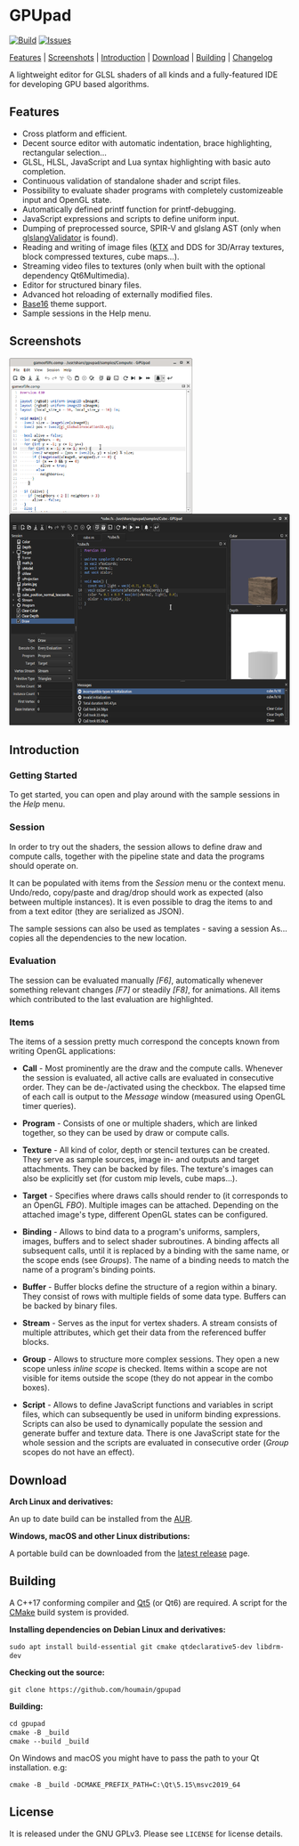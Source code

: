 
GPUpad
======
<p>
<a href="https://github.com/houmain/gpupad/actions/workflows/build.yml">
<img alt="Build" src="https://github.com/houmain/gpupad/actions/workflows/build.yml/badge.svg"/></a>
<a href="https://github.com/houmain/gpupad/issues">
<img alt="Issues" src="https://img.shields.io/github/issues-raw/houmain/gpupad.svg"/></a>

<a href="#features">Features</a> |
<a href="#screenshots">Screenshots</a> |
<a href="#introduction">Introduction</a> |
<a href="#download">Download</a> |
<a href="#building">Building</a> |
<a href="https://github.com/houmain/gpupad/blob/main/CHANGELOG.md">Changelog</a>
</p>

A lightweight editor for GLSL shaders of all kinds and a fully-featured IDE for developing GPU based algorithms.

Features
--------

* Cross platform and efficient.
* Decent source editor with automatic indentation, brace highlighting, rectangular selection&hellip;
* GLSL, HLSL, JavaScript and Lua syntax highlighting with basic auto completion.
* Continuous validation of standalone shader and script files.
* Possibility to evaluate shader programs with completely customizeable input and OpenGL state.
* Automatically defined printf function for printf-debugging.
* JavaScript expressions and scripts to define uniform input.
* Dumping of preprocessed source, SPIR-V and glslang AST (only when [glslangValidator](https://github.com/KhronosGroup/glslang/releases/tag/main-tot) is found).
* Reading and writing of image files ([KTX](https://github.com/KhronosGroup/KTX-Software) and DDS for 3D/Array textures, block compressed textures, cube maps&hellip;).
* Streaming video files to textures (only when built with the optional dependency Qt6Multimedia).
* Editor for structured binary files.
* Advanced hot reloading of externally modified files.
* [Base16](https://github.com/chriskempson/base16-schemes-source) theme support.
* Sample sessions in the Help menu.

Screenshots
-----------

<a href="screenshot1.png"><img  style="vertical-align: top" src="screenshot1.png" height="280"></a> &nbsp;
<a href="screenshot2.png"><img src="screenshot2.png" height="380"></a>

Introduction
------------

### Getting Started
To get started, you can open and play around with the sample sessions in the *Help* menu.

### Session
In order to try out the shaders, the session allows to define draw and compute calls, together with the pipeline state and data the programs should operate on.

It can be populated with items from the *Session* menu or the context menu. Undo/redo, copy/paste and drag/drop should work as expected (also between multiple instances).
It is even possible to drag the items to and from a text editor (they are serialized as JSON).

The sample sessions can also be used as templates - saving a session As... copies all the dependencies to the new location.

### Evaluation
The session can be evaluated manually *[F6]*, automatically whenever something relevant changes *[F7]* or steadily *[F8]*, for animations.
All items which contributed to the last evaluation are highlighted.

### Items
The items of a session pretty much correspond the concepts known from writing OpenGL applications:

- **Call** -
Most prominently are the draw and the compute calls. Whenever the session is evaluated, all active calls are evaluated in consecutive order. They can be de-/activated using the checkbox.
The elapsed time of each call is output to the *Message* window (measured using OpenGL timer queries).

- **Program** -
Consists of one or multiple shaders, which are linked together, so they can be used by draw or compute calls.

- **Texture** -
All kind of color, depth or stencil textures can be created. They serve as sample sources, image in- and outputs and target attachments. They can be backed by files. The texture's images can also be explicitly set (for custom mip levels, cube maps&hellip;).

- **Target** -
Specifies where draws calls should render to (it corresponds to an OpenGL *FBO*). Multiple images can be attached. Depending on the attached image's type, different OpenGL states can be configured.

- **Binding** -
Allows to bind data to a program's uniforms, samplers, images, buffers and to select shader subroutines. A binding affects all subsequent calls, until it is replaced by a binding with the same name, or the scope ends (see *Groups*). The name of a binding needs to match the name of a program's binding points.

- **Buffer** -
Buffer blocks define the structure of a region within a binary. They consist of rows with multiple fields of some data type. Buffers can be backed by binary files.

- **Stream** -
Serves as the input for vertex shaders. A stream consists of multiple attributes, which get their data from the referenced buffer blocks.

- **Group** -
Allows to structure more complex sessions. They open a new scope unless *inline scope* is checked. Items within a scope are not visible for items outside the scope (they do not appear in the combo boxes).

- **Script** -
Allows to define JavaScript functions and variables in script files, which can subsequently be used in uniform binding expressions.
Scripts can also be used to dynamically populate the session and generate buffer and texture data.
There is one JavaScript state for the whole session and the scripts are evaluated in consecutive order (*Group* scopes do not have an effect).

Download
--------

**Arch Linux and derivatives:**

An up to date build can be installed from the [AUR](https://aur.archlinux.org/packages/gpupad-git/).

**Windows, macOS and other Linux distributions:**

A portable build can be downloaded from the [latest release](https://github.com/houmain/gpupad/releases/latest) page.

Building
--------

A C++17 conforming compiler and [Qt5](https://www.qt.io/) (or Qt6) are required. A script for the
[CMake](https://cmake.org) build system is provided.

**Installing dependencies on Debian Linux and derivatives:**
```
sudo apt install build-essential git cmake qtdeclarative5-dev libdrm-dev
```

**Checking out the source:**
```
git clone https://github.com/houmain/gpupad
```

**Building:**
```
cd gpupad
cmake -B _build
cmake --build _build
```

On Windows and macOS you might have to pass the path to your Qt installation. e.g:
```
cmake -B _build -DCMAKE_PREFIX_PATH=C:\Qt\5.15\msvc2019_64
```

License
-------
It is released under the GNU GPLv3. Please see `LICENSE` for license details.
